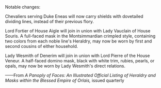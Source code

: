 Notable changes:

Chevaliers serving Duke Eneas will now carry shields with dovetailed dividing lines, instead of their previous flory.

Lord Fortier of House Aigle will join in union with Lady Vauclain of House Souris. A full-faced mask in the Montsimmardian crimpled style, containing two colors from each noble line's Heraldry, may now be worn by first and second cousins of either household.

Lady Wesmith of Denerim will join in union with Lord Pierre of the House Veneur. A half-faced domino mask, black with white trim, rubies, pearls, or opals, may now be worn by Lady Wesmith's direct relations.

——From <i> A Panoply of Faces: An Illustrated Official Listing of Heraldry and Masks within the Blessed Empire of Orlais, </i> issued quarterly
